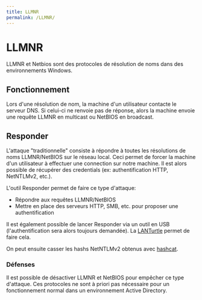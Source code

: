 ```yaml
---
title: LLMNR
permalink: /LLMNR/
---
```


# LLMNR

LLMNR et Netbios sont des protocoles de résolution de noms dans des environnements Windows.

Fonctionnement
--------------

Lors d'une résolution de nom, la machine d'un utilisateur contacte le serveur DNS. Si celui-ci ne renvoie pas de réponse, alors la machine envoie une requête LLMNR en multicast ou NetBIOS en broadcast.

Responder
---------

L'attaque "traditionnelle" consiste à répondre à toutes les résolutions de noms LLMNR/NetBIOS sur le réseau local. Ceci permet de forcer la machine d'un utilisateur à effectuer une connection sur notre machine. Il est alors possible de récupérer des credentials (ex: authentification HTTP, NetNTLMv2, etc.).

L'outil Responder permet de faire ce type d'attaque:

-   Répondre aux requêtes LLMNR/NetBIOS
-   Mettre en place des serveurs HTTP, SMB, etc. pour proposer une authentification

Il est également possible de lancer Responder via un outil en USB (l'authentification sera alors toujours demandée). La [LANTurtle](/LANTurtle "wikilink") permet de faire cela.

On peut ensuite casser les hashs NetNTLMv2 obtenus avec [hashcat](/hashcat "wikilink").

### Défenses

Il est possible de désactiver LLMNR et NetBIOS pour empêcher ce type d'attaque. Ces protocoles ne sont à priori pas nécessaire pour un fonctionnement normal dans un environnement Active Directory.


